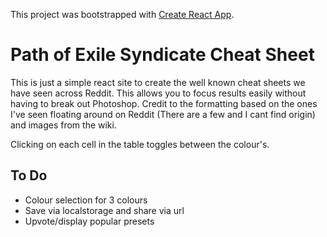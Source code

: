 This project was bootstrapped with [Create React App](https://github.com/facebook/create-react-app).

# Path of Exile Syndicate Cheat Sheet
This is just a simple react site to create the well known cheat sheets we have seen across Reddit. This allows you to focus
results easily without having to break out Photoshop. Credit to the formatting based on the ones I've seen floating around on
Reddit (There are a few and I cant find origin) and images from the wiki.


Clicking on each cell in the table toggles between the colour's. 

## To Do
* Colour selection for 3 colours
* Save via localstorage and share via url
* Upvote/display popular presets